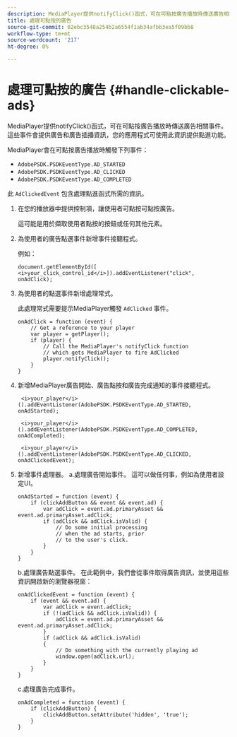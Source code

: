 ```yaml
---
description: MediaPlayer提供notifyClick()函式，可在可點按廣告播放時傳送廣告相關事件。 這些事件會提供廣告和廣告插播資訊，您的應用程式可使用此資訊提供點進功能。
title: 處理可點按的廣告
source-git-commit: 02ebc3548a254b2a6554f1ab34afbb3ea5f09bb8
workflow-type: tm+mt
source-wordcount: '217'
ht-degree: 0%

---
```


# 處理可點按的廣告 {#handle-clickable-ads}

MediaPlayer提供notifyClick()函式，可在可點按廣告播放時傳送廣告相關事件。 這些事件會提供廣告和廣告插播資訊，您的應用程式可使用此資訊提供點進功能。

MediaPlayer會在可點按廣告播放時觸發下列事件：

* `AdobePSDK.PSDKEventType.AD_STARTED`
* `AdobePSDK.PSDKEventType.AD_CLICKED`
* `AdobePSDK.PSDKEventType.AD_COMPLETED`

此 `AdClickedEvent` 包含處理點進函式所需的資訊。

1. 在您的播放器中提供控制項，讓使用者可點按可點按廣告。

   這可能是用於擷取使用者點按的按鈕或任何其他元素。
1. 為使用者的廣告點選事件新增事件接聽程式。

   例如：

   ```
   document.getElementById([ 
   <i>your_click_control_id</i>]).addEventListener("click", onAdClick);
   ```

1. 為使用者的點選事件新增處理常式。

   此處理常式需要提示MediaPlayer觸發 `AdClicked` 事件。

   ```
   onAdClick = function (event) { 
       // Get a reference to your player 
       var player = getPlayer(); 
       if (player) { 
           // Call the MediaPlayer's notifyClick function 
           // which gets MediaPlayer to fire AdClicked 
           player.notifyClick(); 
       } 
   } 
   ```

1. 新增MediaPlayer廣告開始、廣告點按和廣告完成通知的事件接聽程式。

   ```
    <i>your_player</i>().addEventListener(AdobePSDK.PSDKEventType.AD_STARTED, onAdStarted); 
   
    <i>your_player</i>().addEventListener(AdobePSDK.PSDKEventType.AD_COMPLETED, onAdCompleted);
   
    <i>your_player</i>().addEventListener(AdobePSDK.PSDKEventType.AD_CLICKED, onAdClickedEvent);
   ```

1. 新增事件處理器。
a.處理廣告開始事件。
這可以做任何事，例如為使用者設定UI。

   ```
   onAdStarted = function (event) { 
       if (clickAddButton && event && event.ad) { 
           var adClick = event.ad.primaryAsset && event.ad.primaryAsset.adClick; 
           if (adClick && adClick.isValid) { 
               // Do some initial processing  
               // when the ad starts, prior 
               // to the user's click. 
           } 
       } 
   }
   ```

   b.處理廣告點選事件。
在此範例中，我們會從事件取得廣告資訊，並使用這些資訊開啟新的瀏覽器視窗：

   ```
   onAdClickedEvent = function (event) { 
       if (event && event.ad) { 
           var adClick = event.adClick; 
           if (!(adClick && adClick.isValid)) { 
               adClick = event.ad.primaryAsset && event.ad.primaryAsset.adClick; 
           } 
           if (adClick && adClick.isValid) 
           { 
               // Do something with the currently playing ad 
               window.open(adClick.url); 
           } 
       } 
   }
   ```

   c.處理廣告完成事件。

   ```
   onAdCompleted = function (event) { 
       if (clickAddButton) { 
           clickAddButton.setAttribute('hidden', 'true'); 
       } 
   }
   ```
